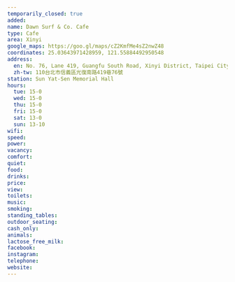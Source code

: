 ```yaml
---
temporarily_closed: true
added: 
name: Dawn Surf & Co. Cafe
type: Cafe
area: Xinyi
google_maps: https://goo.gl/maps/cZ2KmfMe4sZ2nwZ48
coordinates: 25.03643971428959, 121.55884492950548
address:
  en: No. 76, Lane 419, Guangfu South Road, Xinyi District, Taipei City, 110
  zh-tw: 110台北市信義區光復南路419巷76號
station: Sun Yat-Sen Memorial Hall
hours:
  tue: 15-0
  wed: 15-0
  thu: 15-0
  fri: 15-0
  sat: 13-0
  sun: 13-10
wifi: 
speed: 
power: 
vacancy: 
comfort: 
quiet: 
food: 
drinks: 
price: 
view: 
toilets: 
music: 
smoking: 
standing_tables: 
outdoor_seating: 
cash_only: 
animals: 
lactose_free_milk: 
facebook: 
instagram: 
telephone: 
website: 
---
```

